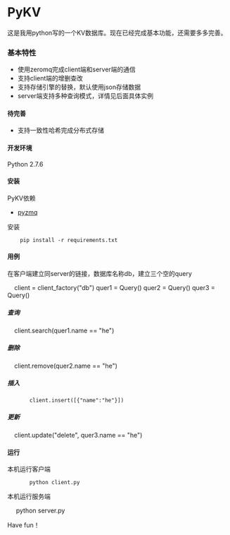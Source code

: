 # PyKV
这是我用python写的一个KV数据库。现在已经完成基本功能，还需要多多完善。
### 基本特性
- 使用zeromq完成client端和server端的通信
- 支持client端的增删查改
- 支持存储引擎的替换，默认使用json存储数据 
- server端支持多种查询模式，详情见后面具体实例

#### 待完善
- 支持一致性哈希完成分布式存储
#### 开发环境

Python 2.7.6

#### 安装

PyKV依赖

   - [pyzmq](https://github.com/zeromq/pyzmq)
   
安装	

	    pip install -r requirements.txt
#### 用例
在客户端建立同server的链接，数据库名称db，建立三个空的query
     
     
     
           client = client_factory("db")
           quer1 = Query()
           quer2 = Query()
           quer3 = Query()
##### 查询


           client.search(quer1.name == "he")
##### 删除


           client.remove(quer2.name == "he")
##### 插入


           client.insert([{"name":"he"}])
##### 更新


           client.update("delete", quer3.name == "he")
#### 运行

本机运行客户端

           python client.py
	   
 本机运行服务端
 
           python server.py
      
 Have fun！
